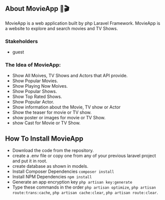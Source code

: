 ## About MovieApp 🍿🎬

MovieApp is a web application built by php Laravel Framework. MovieApp is a website to explore and search movies and TV Shows. 
### Stakeholders
- guest

### The Idea of MovieApp:

- Show All Moives, TV Shows and Actors that API provide.
- Show Popular Movies.
- Show Playing Now Moives.
- Show Popular Shows.
- Show Top Rated Shows.
- Show Popular Actor.
- Show information about the Movie, TV show or Actor
- Show the teaser for movie or TV show.
- show poster or images for movie or TV Show.
- show Cast for Movie or TV Show. 
     
## How To Install MovieApp 

-  Download the code from the repository.
-  create a .env file or copy one from any of your previous laravel project and put it in root.
-  create database as shown in models.
-  Install Composer Dependencies `composer install`
-  Install NPM Dependencies `npm install`
-  Generate an app encryption key `php artisan key:generate`
-  Type these commands in the order `php artisan optimize`, `php artisan route:trans:cache`,
 `php artisan cache:clear`, `php artisan route:clear`.


